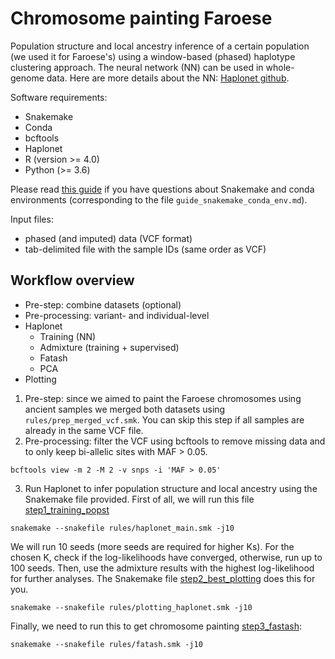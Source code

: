 # Chromosome painting Faroese

Population structure and local ancestry inference of a certain population (we used it for Faroese's) using a window-based (phased) haplotype clustering approach. The neural network (NN) can be used in whole-genome data. Here are more details about the NN: [Haplonet github](https://github.com/Rosemeis/HaploNet).

Software requirements:
- Snakemake 
- Conda
- bcftools 
- Haplonet
- R (version >= 4.0)
- Python (>= 3.6)

Please read [this guide](guide_snakemake_conda_env.md) if you have questions about Snakemake and conda environments (corresponding to the file ```guide_snakemake_conda_env.md```). 

Input files:
- phased (and imputed) data (VCF format)
- tab-delimited file with the sample IDs (same order as VCF)

## Workflow overview
- Pre-step: combine datasets (optional)
- Pre-processing: variant- and individual-level
- Haplonet
    - Training (NN)
    - Admixture (training + supervised)
    - Fatash
    - PCA
- Plotting

1. Pre-step:  since we aimed to paint the Faroese chromosomes using ancient samples we merged both datasets using ```rules/prep_merged_vcf.smk```. You can skip this step if all samples are already in the same VCF file. 
2. Pre-processing: filter the VCF using bcftools to remove missing data and to only keep bi-allelic sites with MAF > 0.05.
```
bcftools view -m 2 -M 2 -v snps -i 'MAF > 0.05'
```
3. Run Haplonet to infer population structure and local ancestry using the Snakemake file provided. 
First of all, we will run this file [step1_training_popst](rules/haplonet_main.smk)
```
snakemake --snakefile rules/haplonet_main.smk -j10
```
We will run 10 seeds (more seeds are required for higher Ks). For the chosen K, check if the log-likelihoods have converged, otherwise, run up to 100 seeds. Then, use the admixture results with the highest log-likelihood for further analyses. The Snakemake file [step2_best_plotting](rules/fastash.smk) does this for you.  
```
snakemake --snakefile rules/plotting_haplonet.smk -j10
```

Finally, we need to run this to get chromosome painting [step3_fastash](rules/fastash.smk):
```
snakemake --snakefile rules/fatash.smk -j10
```
